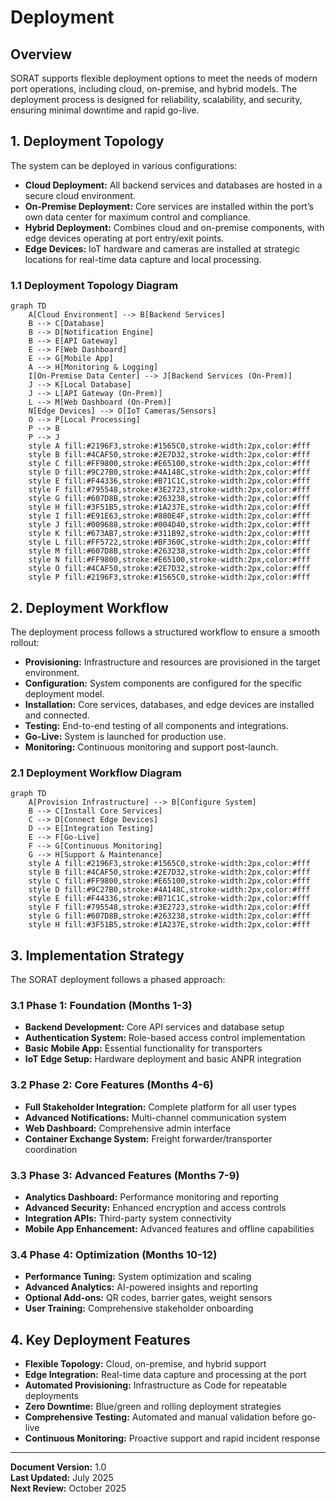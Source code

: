 # Deployment

## Overview

SORAT supports flexible deployment options to meet the needs of modern port operations, including cloud, on-premise, and hybrid models. The deployment process is designed for reliability, scalability, and security, ensuring minimal downtime and rapid go-live.

## 1. Deployment Topology

The system can be deployed in various configurations:
- **Cloud Deployment:** All backend services and databases are hosted in a secure cloud environment.
- **On-Premise Deployment:** Core services are installed within the port’s own data center for maximum control and compliance.
- **Hybrid Deployment:** Combines cloud and on-premise components, with edge devices operating at port entry/exit points.
- **Edge Devices:** IoT hardware and cameras are installed at strategic locations for real-time data capture and local processing.

### 1.1 Deployment Topology Diagram

```mermaid
graph TD
    A[Cloud Environment] --> B[Backend Services]
    B --> C[Database]
    B --> D[Notification Engine]
    B --> E[API Gateway]
    E --> F[Web Dashboard]
    E --> G[Mobile App]
    A --> H[Monitoring & Logging]
    I[On-Premise Data Center] --> J[Backend Services (On-Prem)]
    J --> K[Local Database]
    J --> L[API Gateway (On-Prem)]
    L --> M[Web Dashboard (On-Prem)]
    N[Edge Devices] --> O[IoT Cameras/Sensors]
    O --> P[Local Processing]
    P --> B
    P --> J
    style A fill:#2196F3,stroke:#1565C0,stroke-width:2px,color:#fff
    style B fill:#4CAF50,stroke:#2E7D32,stroke-width:2px,color:#fff
    style C fill:#FF9800,stroke:#E65100,stroke-width:2px,color:#fff
    style D fill:#9C27B0,stroke:#4A148C,stroke-width:2px,color:#fff
    style E fill:#F44336,stroke:#B71C1C,stroke-width:2px,color:#fff
    style F fill:#795548,stroke:#3E2723,stroke-width:2px,color:#fff
    style G fill:#607D8B,stroke:#263238,stroke-width:2px,color:#fff
    style H fill:#3F51B5,stroke:#1A237E,stroke-width:2px,color:#fff
    style I fill:#E91E63,stroke:#880E4F,stroke-width:2px,color:#fff
    style J fill:#009688,stroke:#004D40,stroke-width:2px,color:#fff
    style K fill:#673AB7,stroke:#311B92,stroke-width:2px,color:#fff
    style L fill:#FF5722,stroke:#BF360C,stroke-width:2px,color:#fff
    style M fill:#607D8B,stroke:#263238,stroke-width:2px,color:#fff
    style N fill:#FF9800,stroke:#E65100,stroke-width:2px,color:#fff
    style O fill:#4CAF50,stroke:#2E7D32,stroke-width:2px,color:#fff
    style P fill:#2196F3,stroke:#1565C0,stroke-width:2px,color:#fff
```

## 2. Deployment Workflow

The deployment process follows a structured workflow to ensure a smooth rollout:
- **Provisioning:** Infrastructure and resources are provisioned in the target environment.
- **Configuration:** System components are configured for the specific deployment model.
- **Installation:** Core services, databases, and edge devices are installed and connected.
- **Testing:** End-to-end testing of all components and integrations.
- **Go-Live:** System is launched for production use.
- **Monitoring:** Continuous monitoring and support post-launch.

### 2.1 Deployment Workflow Diagram

```mermaid
graph TD
    A[Provision Infrastructure] --> B[Configure System]
    B --> C[Install Core Services]
    C --> D[Connect Edge Devices]
    D --> E[Integration Testing]
    E --> F[Go-Live]
    F --> G[Continuous Monitoring]
    G --> H[Support & Maintenance]
    style A fill:#2196F3,stroke:#1565C0,stroke-width:2px,color:#fff
    style B fill:#4CAF50,stroke:#2E7D32,stroke-width:2px,color:#fff
    style C fill:#FF9800,stroke:#E65100,stroke-width:2px,color:#fff
    style D fill:#9C27B0,stroke:#4A148C,stroke-width:2px,color:#fff
    style E fill:#F44336,stroke:#B71C1C,stroke-width:2px,color:#fff
    style F fill:#795548,stroke:#3E2723,stroke-width:2px,color:#fff
    style G fill:#607D8B,stroke:#263238,stroke-width:2px,color:#fff
    style H fill:#3F51B5,stroke:#1A237E,stroke-width:2px,color:#fff
```

## 3. Implementation Strategy

The SORAT deployment follows a phased approach:

### 3.1 Phase 1: Foundation (Months 1-3)
- **Backend Development:** Core API services and database setup
- **Authentication System:** Role-based access control implementation
- **Basic Mobile App:** Essential functionality for transporters
- **IoT Edge Setup:** Hardware deployment and basic ANPR integration

### 3.2 Phase 2: Core Features (Months 4-6)
- **Full Stakeholder Integration:** Complete platform for all user types
- **Advanced Notifications:** Multi-channel communication system
- **Web Dashboard:** Comprehensive admin interface
- **Container Exchange System:** Freight forwarder/transporter coordination

### 3.3 Phase 3: Advanced Features (Months 7-9)
- **Analytics Dashboard:** Performance monitoring and reporting
- **Advanced Security:** Enhanced encryption and access controls
- **Integration APIs:** Third-party system connectivity
- **Mobile App Enhancement:** Advanced features and offline capabilities

### 3.4 Phase 4: Optimization (Months 10-12)
- **Performance Tuning:** System optimization and scaling
- **Advanced Analytics:** AI-powered insights and reporting
- **Optional Add-ons:** QR codes, barrier gates, weight sensors
- **User Training:** Comprehensive stakeholder onboarding

## 4. Key Deployment Features

- **Flexible Topology:** Cloud, on-premise, and hybrid support
- **Edge Integration:** Real-time data capture and processing at the port
- **Automated Provisioning:** Infrastructure as Code for repeatable deployments
- **Zero Downtime:** Blue/green and rolling deployment strategies
- **Comprehensive Testing:** Automated and manual validation before go-live
- **Continuous Monitoring:** Proactive support and rapid incident response

---

**Document Version:** 1.0  
**Last Updated:** July 2025  
**Next Review:** October 2025 
